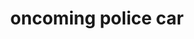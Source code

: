 ---
layout: smileys&emotion
title: oncoming police car
emoji: oncoming_police_car
permalink: 🚔.html
image: assets/img/3moji/oncoming_police_car.png
---